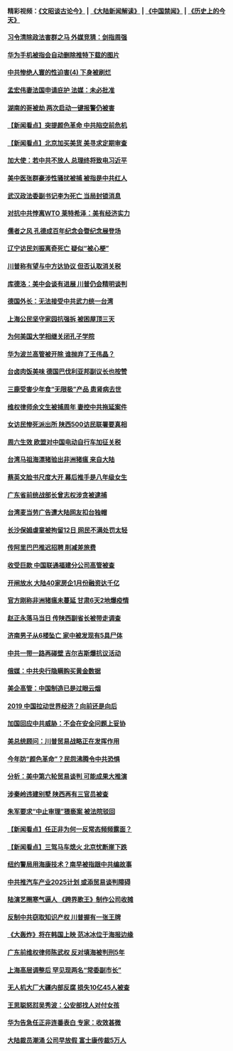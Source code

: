 #### 精彩视频：[《文昭谈古论今》](https://github.com/gfw-breaker/wenzhao/blob/master/README.md?t=01200330) | [《大陆新闻解读》](https://github.com/gfw-breaker/ntdtv-comedy/blob/master/README.md?t=01200330) | [《中国禁闻》](https://github.com/gfw-breaker/ntdtv-news/blob/master/README.md?t=01200330) | [《历史上的今天》](https://github.com/gfw-breaker/today-in-history/blob/master/README.md?t=01200330) 


#### [习令清除政法害群之马 外媒竞猜：剑指周强](../pages/nsc413/n10988345.md?t=01200330) 

#### [华为手机被指会自动删除推特下载的图片](../pages/nsc413/n10988180.md?t=01200330) 

#### [中共惨绝人寰的性迫害(4) 下身被刷烂](../pages/nsc413/n10926921.md?t=01200330) 

#### [孟宏伟妻法国申请庇护 法媒：未必批准](../pages/nsc413/n10988093.md?t=01200330) 

#### [湖南的哥被劫 两次启动一键报警仍被害](../pages/nsc413/n10988097.md?t=01200330) 

#### [【新闻看点】突提颜色革命 中共陷空前危机](../pages/nsc413/n10988026.md?t=01200330) 

#### [【新闻看点】北京加买美货 美寻求定期审查](../pages/nsc413/n10987864.md?t=01200330) 

#### [加大使：若中共不放人 总理终将致电习近平](../pages/nsc413/n10988091.md?t=01200330) 

#### [美中医张群豪涉性骚扰被捕 被指是中共红人](../pages/nsc413/n10986768.md?t=01200330) 

#### [武汉政法委副书记李为死亡 当局封锁消息](../pages/nsc413/n10985694.md?t=01200330) 

#### [对抗中共悖离WTO 莱特希泽：美有经济实力](../pages/nsc413/n10988015.md?t=01200330) 

#### [儒者之风 孔德成百年纪念会暨纪念展登场](../pages/nsc413/n10987851.md?t=01200330) 

#### [辽宁访民刘振离奇死亡 疑似“被心梗”](../pages/nsc413/n10987870.md?t=01200330) 

#### [川普称有望与中方达协议 但否认取消关税](../pages/nsc413/n10987938.md?t=01200330) 

#### [库德洛：美中会谈有进展 川普仍会精明谈判](../pages/nsc413/n10987906.md?t=01200330) 

#### [德国外长：无法接受中共武力统一台湾](../pages/nsc413/n10987755.md?t=01200330) 

#### [上海公民坚守家园抗强拆 被困屋顶三天](../pages/nsc413/n10987225.md?t=01200330) 

#### [为何美国大学相继关闭孔子学院](../pages/nsc413/n10987695.md?t=01200330) 

#### [华为波兰高管被开除 谁抛弃了王伟晶？](../pages/nsc413/n10987713.md?t=01200330) 

#### [台卤肉饭美味 德国巴伐利亚邦副议长也按赞](../pages/nsc413/n10987717.md?t=01200330) 

#### [三鹿受害少年食“无限极”产品 患肾病去世](../pages/nsc413/n10987194.md?t=01200330) 

#### [维权律师余文生被捕周年 妻控中共拖延案件](../pages/nsc413/n10987707.md?t=01200330) 

#### [女访民惨死派出所 陕西500访民联署要真相](../pages/nsc413/n10986605.md?t=01200330) 


#### [周六生效 欧盟对中国电动自行车加征关税](../pages/nsc413/n10987637.md?t=01200330) 

#### [台湾马祖海漂猪验出非洲猪瘟 来自大陆](../pages/nsc413/n10987492.md?t=01200330) 

#### [蔡英文脸书尺度大开 幕后推手是八年级女生](../pages/nsc413/n10987630.md?t=01200330) 

#### [广东省前统战部长曾志权涉贪被逮捕](../pages/nsc413/n10987256.md?t=01200330) 

#### [台湾麦当劳广告遭大陆网友扣台独帽](../pages/nsc413/n10986999.md?t=01200330) 

#### [长沙保姆虐童被拘留12日 网民不满处罚太轻](../pages/nsc413/n10986979.md?t=01200330) 

#### [传阿里巴巴推迟招聘 削减差旅费](../pages/nsc413/n10986825.md?t=01200330) 

#### [收受巨款 中国联通福建分公司高管被查](../pages/nsc413/n10986977.md?t=01200330) 

#### [开闸放水 大陆40家房企1月份融资达千亿](../pages/nsc413/n10986591.md?t=01200330) 

#### [官方刚称非洲猪瘟未蔓延 甘肃6天2地爆疫情](../pages/nsc413/n10986461.md?t=01200330) 

#### [赵正永落马当日 传陕西副省长被带走调查](../pages/nsc413/n10986726.md?t=01200330) 

#### [济南男子从6楼坠亡 家中被发现有5具尸体](../pages/nsc413/n10986720.md?t=01200330) 

#### [中共一带一路再碰壁 吉尔吉斯爆抗议活动](../pages/nsc413/n10986292.md?t=01200330) 

#### [俄媒：中共央行隐瞒购买黄金数据](../pages/nsc413/n10986524.md?t=01200330) 

#### [美企高管：中国制造已是过眼云烟](../pages/nsc413/n10986529.md?t=01200330) 

#### [2019 中国拉动世界经济？向前还是向后](../pages/nsc413/n10984514.md?t=01200330) 

#### [加国回应中共威胁：不会在安全问题上妥协](../pages/nsc413/n10986394.md?t=01200330) 

#### [美总统顾问：川普贸易战略正在发挥作用](../pages/nsc413/n10986320.md?t=01200330) 

#### [今年防“颜色革命”？民怨沸腾令中共恐惧](../pages/nsc413/n10986275.md?t=01200330) 

#### [分析：美中第六轮贸易谈判 可能成果大推演](../pages/nsc413/n10986382.md?t=01200330) 

#### [涉秦岭违建别墅 陕西再有三官员被查](../pages/nsc413/n10986418.md?t=01200330) 

#### [朱军要求“中止审理”猥亵案 被法院驳回](../pages/nsc413/n10986325.md?t=01200330) 

#### [【新闻看点】任正非为何一反常态频频露面？](../pages/nsc413/n10986037.md?t=01200330) 

#### [【新闻看点】三驾马车熄火 北京忧断崖下跌](../pages/nsc413/n10985700.md?t=01200330) 

#### [纽约警局用海康技术？南早被指跟中共编故事](../pages/nsc413/n10986039.md?t=01200330) 

#### [中共推汽车产业2025计划 或添贸易谈判障碍](../pages/nsc413/n10985839.md?t=01200330) 

#### [陆演艺圈寒气逼人 《跨界歌王》制作公司收摊](../pages/nsc413/n10986124.md?t=01200330) 

#### [反制中共窃取知识产权 川普握有一张王牌](../pages/nsc413/n10986046.md?t=01200330) 

#### [《大轰炸》将在韩国上映 范冰冰位于海报边缘](../pages/nsc413/n10985894.md?t=01200330) 

#### [广东前维权律师陈武权 反对填海被判刑5年](../pages/nsc413/n10986226.md?t=01200330) 

#### [上海高层调整后 罕见现两名“常委副市长”](../pages/nsc413/n10985934.md?t=01200330) 

#### [无人机大厂大疆内部反腐 损失10亿45人被查](../pages/nsc413/n10986148.md?t=01200330) 

#### [王思聪怒怼吴秀波：公安部找人对付女孩](../pages/nsc413/n10986117.md?t=01200330) 

#### [华为告急任正非连番表白 专家：收效甚微](../pages/nsc413/n10985868.md?t=01200330) 

#### [大陆裁员潮涌 公司早放假 富士康传裁5万人](../pages/nsc413/n10985994.md?t=01200330) 

